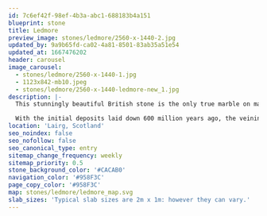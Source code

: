 ```yaml
---
id: 7c6ef42f-98ef-4b3a-abc1-688183b4a151
blueprint: stone
title: Ledmore
preview_image: stones/ledmore/2560-x-1440-2.jpg
updated_by: 9a9b65fd-ca02-4a81-8501-83ab35a51e54
updated_at: 1667476202
header: carousel
image_carousel:
  - stones/ledmore/2560-x-1440-1.jpg
  - 1123x842-mb10.jpeg
  - stones/ledmore/2560-x-1440-ledmore-new_1.jpg
description: |-
  This stunningly beautiful British stone is the only true marble on mainland Britain and is consequently treasured across the globe. Ledmore usually consists of large white veins resulting from calcium compounds, lime green veining originating from copper compounds, and grays and blacks from organic compounds; in short a facsimile of British geological history.

  With the initial deposits laid down 600 million years ago, the veining is relatively young at 430 million years.
location: 'Lairg, Scotland'
seo_noindex: false
seo_nofollow: false
seo_canonical_type: entry
sitemap_change_frequency: weekly
sitemap_priority: 0.5
stone_background_color: '#CACAB0'
navigation_color: '#958F3C'
page_copy_color: '#958F3C'
map: stones/ledmore/ledmore_map.svg
slab_sizes: 'Typical slab sizes are 2m x 1m: however they can vary.'
---
```

